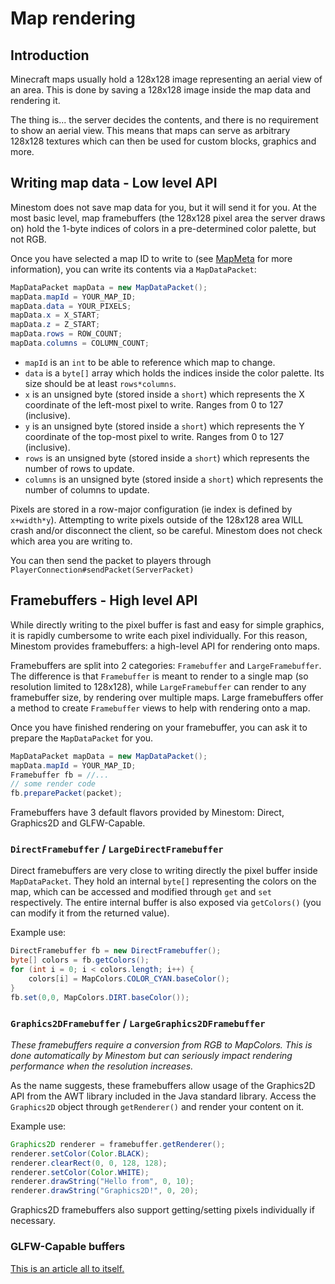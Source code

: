 # Map rendering

## Introduction

Minecraft maps usually hold a 128x128 image representing an aerial view of an area. This is done by saving a 128x128 image inside the map data and rendering it.

The thing is... the server decides the contents, and there is no requirement to show an aerial view. This means that maps can serve as arbitrary 128x128 textures which can then be used for custom blocks, graphics and more.

## Writing map data - Low level API

Minestom does not save map data for you, but it will send it for you. At the most basic level, map framebuffers (the 128x128 pixel area the server draws on) hold the 1-byte indices of colors in a pre-determined color palette, but not RGB.

Once you have selected a map ID to write to (see [MapMeta](https://github.com/Minestom/Minestom/blob/master/src/main/java/net/minestom/server/item/metadata/MapMeta.java) for more information), you can write its contents via a `MapDataPacket`:

```java
MapDataPacket mapData = new MapDataPacket();
mapData.mapId = YOUR_MAP_ID;
mapData.data = YOUR_PIXELS;
mapData.x = X_START;
mapData.z = Z_START;
mapData.rows = ROW_COUNT;
mapData.columns = COLUMN_COUNT;
```

* `mapId` is an `int` to be able to reference which map to change.
* `data` is a `byte[]` array which holds the indices inside the color palette. Its size should be at least `rows*columns`.
* `x` is an unsigned byte (stored inside a `short`) which represents the X coordinate of the left-most pixel to write. Ranges from 0 to 127 (inclusive).
* `y` is an unsigned byte (stored inside a `short`) which represents the Y coordinate of the top-most pixel to write. Ranges from 0 to 127 (inclusive).
* `rows` is an unsigned byte (stored inside a `short`) which represents the number of rows to update.
* `columns` is an unsigned byte (stored inside a `short`) which represents the number of columns to update.

Pixels are stored in a row-major configuration (ie index is defined by `x+width*y`). Attempting to write pixels outside of the 128x128 area WILL crash and/or disconnect the client, so be careful. Minestom does not check which area you are writing to.

You can then send the packet to players through `PlayerConnection#sendPacket(ServerPacket)`

## Framebuffers - High level API

While directly writing to the pixel buffer is fast and easy for simple graphics, it is rapidly cumbersome to write each pixel individually. For this reason, Minestom provides framebuffers: a high-level API for rendering onto maps.

Framebuffers are split into 2 categories: `Framebuffer` and `LargeFramebuffer`. The difference is that `Framebuffer` is meant to render to a single map (so resolution limited to 128x128), while `LargeFramebuffer` can render to any framebuffer size, by rendering over multiple maps. Large framebuffers offer a method to create `Framebuffer` views to help with rendering onto a map.

Once you have finished rendering on your framebuffer, you can ask it to prepare the `MapDataPacket` for you.

```java
MapDataPacket mapData = new MapDataPacket();
mapData.mapId = YOUR_MAP_ID;
Framebuffer fb = //...
// some render code
fb.preparePacket(packet);
```

Framebuffers have 3 default flavors provided by Minestom: Direct, Graphics2D and GLFW-Capable.

### `DirectFramebuffer` / `LargeDirectFramebuffer`

Direct framebuffers are very close to writing directly the pixel buffer inside `MapDataPacket`. They hold an internal `byte[]` representing the colors on the map, which can be accessed and modified through `get` and `set` respectively. The entire internal buffer is also exposed via `getColors()` (you can modify it from the returned value).

Example use:

```java
DirectFramebuffer fb = new DirectFramebuffer();
byte[] colors = fb.getColors();
for (int i = 0; i < colors.length; i++) {
    colors[i] = MapColors.COLOR_CYAN.baseColor();
}
fb.set(0,0, MapColors.DIRT.baseColor());
```

### `Graphics2DFramebuffer` / `LargeGraphics2DFramebuffer`

_These framebuffers require a conversion from RGB to MapColors. This is done automatically by Minestom but can seriously impact rendering performance when the resolution increases._

As the name suggests, these framebuffers allow usage of the Graphics2D API from the AWT library included in the Java standard library. Access the `Graphics2D` object through `getRenderer()` and render your content on it.

Example use:

```java
Graphics2D renderer = framebuffer.getRenderer();
renderer.setColor(Color.BLACK);
renderer.clearRect(0, 0, 128, 128);
renderer.setColor(Color.WHITE);
renderer.drawString("Hello from", 0, 10);
renderer.drawString("Graphics2D!", 0, 20);
```

Graphics2D framebuffers also support getting/setting pixels individually if necessary.

### GLFW-Capable buffers

[This is an article all to itself.](glfwmaprendering.md)
